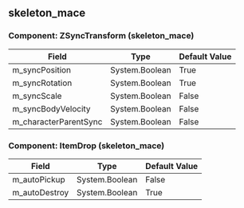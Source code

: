 ## skeleton_mace

### Component: ZSyncTransform (skeleton_mace)

|Field|Type|Default Value|
|-----|----|-------------|
|m_syncPosition|System.Boolean|True|
|m_syncRotation|System.Boolean|True|
|m_syncScale|System.Boolean|False|
|m_syncBodyVelocity|System.Boolean|False|
|m_characterParentSync|System.Boolean|False|

### Component: ItemDrop (skeleton_mace)

|Field|Type|Default Value|
|-----|----|-------------|
|m_autoPickup|System.Boolean|False|
|m_autoDestroy|System.Boolean|True|

